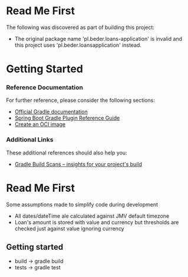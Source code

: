 # Read Me First
The following was discovered as part of building this project:

* The original package name 'pl.beder.loans-application' is invalid and this project uses 'pl.beder.loansapplication' instead.

# Getting Started

### Reference Documentation
For further reference, please consider the following sections:

* [Official Gradle documentation](https://docs.gradle.org)
* [Spring Boot Gradle Plugin Reference Guide](https://docs.spring.io/spring-boot/docs/2.7.3/gradle-plugin/reference/html/)
* [Create an OCI image](https://docs.spring.io/spring-boot/docs/2.7.3/gradle-plugin/reference/html/#build-image)

### Additional Links
These additional references should also help you:

* [Gradle Build Scans – insights for your project's build](https://scans.gradle.com#gradle)

# Read Me First
Some assumptions made to simplify code during development
* All dates/dateTime ale calculated against JMV default timezone
* Loan's amount is stored with value and currency but thresholds are checked just against value ignoring currency

## Getting started
* build -> gradle build
* tests -> gradle test
